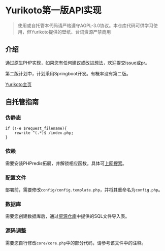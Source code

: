 # Yurikoto第一版API实现

> 使用或自托管本代码请严格遵守AGPL-3.0协议。本仓库代码可供学习使用，但Yurikoto提供的壁纸、台词资源严禁商用

## 介绍

通过原生PHP实现，如果您有任何建议或改进想法，欢迎提交issue或pr。

第二版计划中，计划采用Springboot开发。有概率没有第二版。

[Yurikoto主页](https://yurikoto.com)

## 自托管指南

### 伪静态

```nginx
if (!-e $request_filename){
    rewrite ^(.*)$ /index.php;
}
```

### 依赖

需要安装PHPredis拓展，并解锁相应函数。具体可[上网搜索](https://www.google.com/search?sxsrf=ALeKk02Lz3NkpxySJupR12Ij0eBNoFBp0Q%3A1611114350957&ei=bqcHYLvWObvFmAWs9LfgAw&q=PHP+install+redis&oq=PHP+install+redis&gs_lcp=CgZwc3ktYWIQAzICCAAyAggAMgQIABAeMgQIABAeMgQIABAeMgYIABAFEB4yBggAEAUQHjIGCAAQCBAeMgYIABAIEB4yBggAEAgQHjoECCMQJzoECAAQQ1Dm3gNYh48EYPSTBGgAcAB4AIABwgGIAdUIkgEDMC42mAEAoAEBqgEHZ3dzLXdpesABAQ&sclient=psy-ab&ved=0ahUKEwi7xdLUzKnuAhW7IqYKHSz6DTwQ4dUDCA0&uact=5)。

### 配置文件

部署前，需要修改`config/config.template.php`，并将其重命名为`config.php`。

### 数据库

需要您创建数据库后，通过[资源仓库](https://github.com/yurikoto/yurikoto-resources)中提供的SQL文件导入表。

### 源码调整

需要您自行修改`core/core.php`中的部分代码，请参考该文件中的注释。